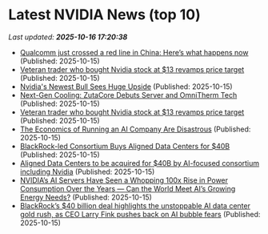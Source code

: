 # Latest NVIDIA News (top 10)
_Last updated: **2025-10-16 17:20:38**_

- [Qualcomm just crossed a red line in China: Here’s what happens now](https://www.thestreet.com/automotive/qualcomm-just-crossed-a-red-line-in-china-heres-what-happens-now) (Published: 2025-10-15)
- [Veteran trader who bought Nvidia stock at $13 revamps price target](https://biztoc.com/x/8afd70504fb2d9aa) (Published: 2025-10-15)
- [Nvidia's Newest Bull Sees Huge Upside](https://finance.yahoo.com/video/nvidias-newest-bull-sees-huge-171414358.html) (Published: 2025-10-15)
- [Next-Gen Cooling: ZutaCore Debuts Server and OmniTherm Tech](https://www.storagereview.com/news/next-gen-cooling-zutacore-debuts-server-and-omnitherm-tech) (Published: 2025-10-15)
- [Veteran trader who bought Nvidia stock at $13 revamps price target](https://consent.yahoo.com/v2/collectConsent?sessionId=1_cc-session_55a72224-7acc-4b99-aa24-6e91d70b10b4) (Published: 2025-10-15)
- [The Economics of Running an AI Company Are Disastrous](https://futurism.com/artificial-intelligence/economics-running-ai-company-disastrous) (Published: 2025-10-15)
- [BlackRock-led Consortium Buys Aligned Data Centers for $40B](http://commercialobserver.com/2025/10/blackrock-aligned-data-centers-nvidia-microsoft/) (Published: 2025-10-15)
- [Aligned Data Centers to be acquired for $40B by AI-focused consortium including Nvidia](https://biztoc.com/x/ecc6d50e371b4ea3) (Published: 2025-10-15)
- [NVIDIA’s AI Servers Have Seen a Whopping 100x Rise in Power Consumption Over the Years — Can the World Meet AI’s Growing Energy Needs?](https://wccftech.com/nvidia-ai-servers-have-seen-a-whopping-100x-rise-in-power-consumption/) (Published: 2025-10-15)
- [BlackRock’s $40 billion deal highlights the unstoppable AI data center gold rush, as CEO Larry Fink pushes back on AI bubble fears](https://fortune.com/2025/10/15/blackrocks-40-billion-deal-highlights-the-unstoppable-ai-data-center-gold-rush-as-ceo-larry-fink-pushes-back-on-ai-bubble-fears/) (Published: 2025-10-15)
